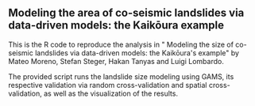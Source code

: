 ##  Modeling the area of co-seismic landslides via data-driven models: the Kaikōura example
This is the R code to reproduce the analysis in " Modeling the size of co-seismic landslides via data-driven models: the Kaikōura's example" by Mateo Moreno, Stefan Steger, Hakan Tanyas and Luigi Lombardo.

The provided script runs the landslide size modeling using GAMS, its respective validation via random cross-validation and spatial cross-validation, as well as the visualization of the results.
